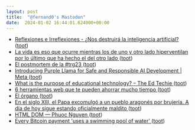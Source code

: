 ```yaml
---
layout: post
title:  "@fernand0's Mastodon"
date:  2024-01-02 16:44:01.624000+00:00
---
```

*  [
         Reflexiones e Irreflexiones - ¿Nos destruirá la inteligencia artificial?
       ](http://fernand0.blogalia.com//historias/7880) ([toot](https://mastodon.social/@fernand0/111687358324539922))
*  [La vida es eso que ocurre mientras los de uno y otro lado hiperventilan por lo último que ha hecho el del otro lado ](https://mastodon.social/@fernand0/111687277417984653) ([toot](https://mastodon.social/@fernand0/111687277417984653))
*  [El postmortem de la #trg23 ](https://www.bonillaware.com/postmortem-trg2) ([toot](https://mastodon.social/@fernand0/111687248391044261))
*  [Introducing Purple Llama for Safe and Responsible AI Development \| Meta ](https://about.fb.com/news/2023/12/purple-llama-safe-responsible-ai-development) ([toot](https://mastodon.social/@fernand0/111686972144014340))
*  [What is the purpose of educational technology? – The Ed Techie ](https://blog.edtechie.net/edtech/what-is-the-purpose-of-educational-technology) ([toot](https://mastodon.social/@fernand0/111686400975518330))
*  [6 herramientas web que te pueden ahorrar mucho tiempo ](https://wwwhatsnew.com/2023/12/11/6-herramientas-web-que-te-pueden-ahorrar-mucho-tiempo) ([toot](https://mastodon.social/@fernand0/111686184586003843))
*  [El órgano ](https://www.flickr.com/photos/fernand0/53418890247) ([toot](https://mastodon.social/@fernand0/111686183631206425))
*  [En el siglo XIII, el Papa excomulgó a un pueblo aragonés por brujería. A día de hoy sigue estando oficialmente maldito ](https://www.xataka.com/magnet/siglo-xiii-papa-excomulgo-a-pueblo-aragones-brujeria-a-dia-hoy-sigue-estando-oficialmente-maldit) ([toot](https://mastodon.social/@fernand0/111685956797634099))
*  [HTML DOM — Phuoc Nguyen ](https://phuoc.ng/collection/html-dom) ([toot](https://mastodon.social/@fernand0/111685660895583229))
*  [Every Bitcoin payment 'uses a swimming pool of water' ](https://www.bbc.com/news/technology-6756420) ([toot](https://mastodon.social/@fernand0/111684026564442308))
